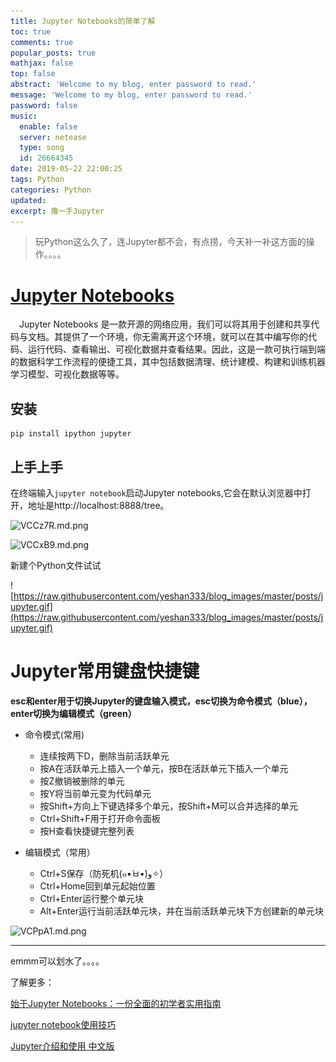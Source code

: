 ```yaml
---
title: Jupyter Notebooks的简单了解
toc: true
comments: true
popular_posts: true
mathjax: false
top: false
abstract: 'Welcome to my blog, enter password to read.'
message: 'Welcome to my blog, enter password to read.'
password: false
music:
  enable: false
  server: netease
  type: song
  id: 26664345
date: 2019-05-22 22:00:25
tags: Python
categories: Python
updated:
excerpt: 撸一手Jupyter
---
```


>玩Python这么久了，连Jupyter都不会，有点捞，今天补一补这方面的操作。。。。

# [Jupyter Notebooks](https://jupyter.org/)

&ensp;&ensp;Jupyter Notebooks 是一款开源的网络应用，我们可以将其用于创建和共享代码与文档。其提供了一个环境，你无需离开这个环境，就可以在其中编写你的代码、运行代码、查看输出、可视化数据并查看结果。因此，这是一款可执行端到端的数据科学工作流程的便捷工具，其中包括数据清理、统计建模、构建和训练机器学习模型、可视化数据等等。

## 安装

    pip install ipython jupyter

## 上手上手

在终端输入`jupyter notebook`启动Jupyter notebooks,它会在默认浏览器中打开，地址是http://localhost:8888/tree。

![VCCz7R.md.png](https://s2.ax1x.com/2019/05/22/VCCz7R.md.png)

<!-- more -->

![VCCxB9.md.png](https://s2.ax1x.com/2019/05/22/VCCxB9.md.png)

新建个Python文件试试


![https://raw.githubusercontent.com/yeshan333/blog_images/master/posts/jupyter.gif](https://raw.githubusercontent.com/yeshan333/blog_images/master/posts/jupyter.gif)


# Jupyter常用键盘快捷键

**esc和enter用于切换Jupyter的键盘输入模式，esc切换为命令模式（blue），enter切换为编辑模式（green）**

- 命令模式(常用)
  - 连续按两下D，删除当前活跃单元
  - 按A在活跃单元上插入一个单元，按B在活跃单元下插入一个单元
  - 按Z撤销被删除的单元
  - 按Y将当前单元变为代码单元
  - 按Shift+方向上下键选择多个单元，按Shift+M可以合并选择的单元
  - Ctrl+Shift+F用于打开命令面板
  - 按H查看快捷键完整列表

- 编辑模式（常用）
  - Ctrl+S保存（防死机(๑•̀ㅂ•́)و✧）
  - Ctrl+Home回到单元起始位置
  - Ctrl+Enter运行整个单元块
  - Alt+Enter运行当前活跃单元块，并在当前活跃单元块下方创建新的单元块

![VCPpA1.md.png](https://s2.ax1x.com/2019/05/22/VCPpA1.md.png)


--- 
emmm可以划水了。。。。

了解更多：

[始于Jupyter Notebooks：一份全面的初学者实用指南](https://zhuanlan.zhihu.com/p/37553863)

[jupyter notebook使用技巧](https://zhuanlan.zhihu.com/p/42468945)

[Jupyter介绍和使用 中文版](https://segmentfault.com/a/1190000013014274?tdsourcetag=s_pcqq_aiomsg)
